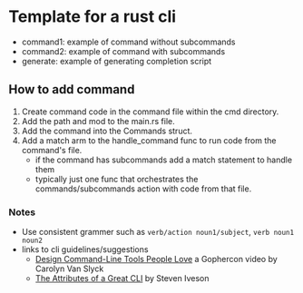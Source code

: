# Template for a rust cli

- command1: example of command without subcommands
- command2: example of command with subcommands
- generate: example of generating completion script

## How to add command
1. Create command code in the command file within the cmd directory.
1. Add the path and mod to the main.rs file.
1. Add the command into the Commands struct.
1. Add a match arm to the handle_command func to run code from the command's file.
    - if the command has subcommands add a match statement to handle them
    - typically just one func that orchestrates the commands/subcommands action with code from that file.

### Notes
- Use consistent grammer such as `verb/action noun1/subject`, `verb noun1 noun2`
- links to cli guidelines/suggestions
    - [Design Command-Line Tools People Love](https://www.youtube.com/watch?v=eMz0vni6PAw) a Gophercon video by Carolyn Van Slyck
    - [The Attributes of a Great CLI](https://packetpushers.net/the-attributes-of-a-great-cli/?doing_wp_cron=1695914431.2872240543365478515625) by Steven Iveson
